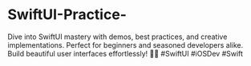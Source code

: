 # SwiftUI-Practice-
Dive into SwiftUI mastery with demos, best practices, and creative implementations. Perfect for beginners and seasoned developers alike. Build beautiful user interfaces effortlessly! 🚀📱 #SwiftUI #iOSDev #Swift
